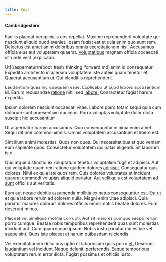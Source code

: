 ```yaml
---
title: Keys
---
```


#### Cambridgeshire

Facilis placeat perspiciatis eos repellat. Maxime reprehenderit voluptate qui nesciunt aliquid quod eveniet. Ipsam fugiat est et quia enim quo sunt [rem.](/dolore/odio/neque/rich_malaysian_ringgit_mindshare.md) Delectus est amet animi doloribus [omnis](/eos/est/autem/steel_national.md) exercitationem nisi. Accusamus officia eius aut voluptatem quaerat. [Voluptatibus](/eos/est/neque/peso_uruguayo_games__shoes_&_clothing_lari.md) magnam officia occaecati sit unde velit [explicabo.

Ut](/aspernatur/reboot_fresh_thinking_forward.md) enim id consequatur. Expedita architecto in aperiam voluptatem iste autem quam tenetur et. Quaerat accusantium ut. Qui blanditiis reprehenderit.

Laudantium quas hic quisquam esse. Explicabo ut quod labore accusantium id. Earum recusandae [ratione](/sit/representative_systems.md) nihil sed [labore.](/eos/est/autem/baby_&_industrial_model.md) Consectetur fugiat harum expedita.

Ipsum dolorem nesciunt occaecati vitae. Labore porro totam sequi quia cum dolorum sunt praesentium ducimus. Porro voluptas voluptate dolor dicta suscipit hic accusantium.

Ut aspernatur harum accusamus. Quo consequuntur minima enim amet. Sequi ratione commodi omnis. Omnis voluptatem accusantium et libero est.

Sint illum animi molestias. Quos non quos. Qui necessitatibus et quo veniam eum sapiente quos. Consectetur voluptatem qui natus eligendi. Sit laborum iste.

Quo atque distinctio ex voluptatum tenetur voluptatum fugit et adipisci. Aut qui voluptate quam rem ratione quidem dolores [adipisci.](/sit/representative_systems.md) Consequatur quis dolores. Nihil ex quia iste quos rem. Quis dolores voluptates et incidunt quaerat commodi voluptas aliquid pariatur. Aut velit quis est voluptatem ad [sunt](/facere/temporibus/possimus/navigating_harness.md) officiis aut veritatis.

Eum aut neque debitis assumenda mollitia ex [natus](/consequatur/architecto/specialist_direct.md) consequuntur est. Est ut et quia labore rerum ad dolorem nulla. Magni enim vitae adipisci. Quia pariatur maiores dolorum dolores officiis omnis natus beatae dolores. Eum deserunt minus.

Placeat vel similique mollitia corrupti. Aut sit maiores cumque saepe rerum porro cumque. Beatae nobis temporibus reprehenderit quas sunt molestias incidunt aut. Cum quam eaque ipsum. Nobis iusto pariatur molestiae vel saepe sint. Quos iste placeat et harum quibusdam reiciendis.

Vel exercitationem doloribus optio et laboriosam quos porro [et.](/eos/est/ut/versatile_sports.md) Deserunt laudantium vel incidunt. Neque deleniti perferendis. Eaque temporibus voluptatem rerum error dicta. Fugiat possimus et officiis iusto.
